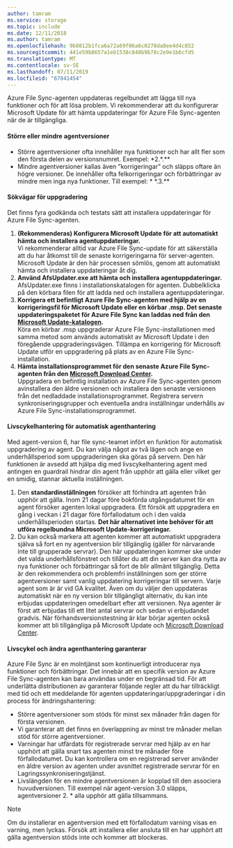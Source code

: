 ```yaml
---
author: tamram
ms.service: storage
ms.topic: include
ms.date: 12/11/2018
ms.author: tamram
ms.openlocfilehash: 9b8812b1fca6a72a69f06a6c0278da8ee4d4c852
ms.sourcegitcommit: 441e59b8657a1eb1538c848b9b78c2e9e1b6cfd5
ms.translationtype: MT
ms.contentlocale: sv-SE
ms.lasthandoff: 07/11/2019
ms.locfileid: "67841454"
---
```

Azure File Sync-agenten uppdateras regelbundet att lägga till nya funktioner och för att lösa problem. Vi rekommenderar att du konfigurerar Microsoft Update för att hämta uppdateringar för Azure File Sync-agenten när de är tillgängliga.

#### <a name="major-vs-minor-agent-versions"></a>Större eller mindre agentversioner
* Större agentversioner ofta innehåller nya funktioner och har allt fler som den första delen av versionsnumret. Exempel: \*2.\*.\*\*
* Mindre agentversioner kallas även ”korrigeringar” och släpps oftare än högre versioner. De innehåller ofta felkorrigeringar och förbättringar av mindre men inga nya funktioner. Till exempel: \* \*.3.\*\*

#### <a name="upgrade-paths"></a>Sökvägar för uppgradering
Det finns fyra godkända och testats sätt att installera uppdateringar för Azure File Sync-agenten. 
1. **(Rekommenderas) Konfigurera Microsoft Update för att automatiskt hämta och installera agentuppdateringar.**  
    Vi rekommenderar alltid var Azure File Sync-update för att säkerställa att du har åtkomst till de senaste korrigeringarna för server-agenten. Microsoft Update är den här processen sömlös, genom att automatiskt hämta och installera uppdateringar åt dig.
2. **Använd AfsUpdater.exe att hämta och installera agentuppdateringar.**  
    AfsUpdater.exe finns i installationskatalogen för agenten. Dubbelklicka på den körbara filen för att ladda ned och installera agentuppdateringar. 
3. **Korrigera ett befintligt Azure File Sync-agenten med hjälp av en korrigeringsfil för Microsoft Update eller en körbar .msp. Det senaste uppdateringspaketet för Azure File Sync kan laddas ned från den [Microsoft Update-katalogen](https://www.catalog.update.microsoft.com/Search.aspx?q=Azure%20File%20Sync).**  
    Köra en körbar .msp uppgraderar Azure File Sync-installationen med samma metod som används automatiskt av Microsoft Update i den föregående uppgraderingsvägen. Tillämpa en korrigering för Microsoft Update utför en uppgradering på plats av en Azure File Sync-installation.
4. **Hämta installationsprogrammet för den senaste Azure File Sync-agenten från den [Microsoft Download Center](https://go.microsoft.com/fwlink/?linkid=858257).**  
    Uppgradera en befintlig installation av Azure File Sync-agenten genom avinstallera den äldre versionen och installera den senaste versionen från det nedladdade installationsprogrammet. Registrera servern synkroniseringsgrupper och eventuella andra inställningar underhålls av Azure File Sync-installationsprogrammet.

#### <a name="automatic-agent-lifecycle-management"></a>Livscykelhantering för automatisk agenthantering
Med agent-version 6, har file sync-teamet infört en funktion för automatisk uppgradering av agent. Du kan välja något av två lägen och ange en underhållsperiod som uppgraderingen ska göras på servern. Den här funktionen är avsedd att hjälpa dig med livscykelhantering agent med antingen en guardrail hindrar din agent från upphör att gälla eller vilket ger en smidig, stannar aktuella inställningen.
1. Den **standardinställningen** försöker att förhindra att agenten från upphör att gälla. Inom 21 dagar före bokförda utgångsdatumet för en agent försöker agenten lokal uppgradera. Ett försök att uppgradera en gång i veckan i 21 dagar före förfallodatum och i den valda underhållsperioden startas. **Det här alternativet inte behöver för att utföra regelbundna Microsoft Update-korrigeringar.**
2. Du kan också markera att agenten kommer att automatiskt uppgradera själva så fort en ny agentversion blir tillgänglig (gäller för närvarande inte till grupperade servrar). Den här uppdateringen kommer ske under det valda underhållsfönstret och tillåter du att din server kan dra nytta av nya funktioner och förbättringar så fort de blir allmänt tillgänglig. Detta är den rekommendera och problemfri inställningen som ger större agentversioner samt vanlig uppdatering korrigeringar till servern. Varje agent som är är vid GA kvalitet. Även om du väljer den uppdateras automatiskt när en ny version blir tillgängligt alternativ, du kan inte erbjudas uppdateringen omedelbart efter att versionen. Nya agenter är först att erbjudas till ett litet antal servrar och sedan vi erbjudandet gradvis. När förhandsversionstestning är klar börjar agenten också kommer att bli tillgängliga på Microsoft Update och [Microsoft Download Center](https://go.microsoft.com/fwlink/?linkid=858257).

#### <a name="agent-lifecycle-and-change-management-guarantees"></a>Livscykel och ändra agenthantering garanterar
Azure File Sync är en molntjänst som kontinuerligt introducerar nya funktioner och förbättringar. Det innebär att en specifik version av Azure File Sync-agenten kan bara användas under en begränsad tid. För att underlätta distributionen av garanterar följande regler att du har tillräckligt med tid och ett meddelande för agenten uppdateringar/uppgraderingar i din process för ändringshantering:

- Större agentversioner som stöds för minst sex månader från dagen för första versionen.
- Vi garanterar att det finns en överlappning av minst tre månader mellan stöd för större agentversioner. 
- Varningar har utfärdats för registrerade servrar med hjälp av en har upphört att gälla snart tas agenten minst tre månader före förfallodatumet. Du kan kontrollera om en registrerad server använder en äldre version av agenten under avsnittet registrerade servrar för en Lagringssynkroniseringstjänst.
- Livslängden för en mindre agentversionen är kopplad till den associera huvudversionen. Till exempel när agent-version 3.0 släpps, agentversioner 2. \* alla upphör att gälla tillsammans.

> [!Note]
> Om du installerar en agentversion med ett förfallodatum varning visas en varning, men lyckas. Försök att installera eller ansluta till en har upphört att gälla agentversion stöds inte och kommer att blockeras.
